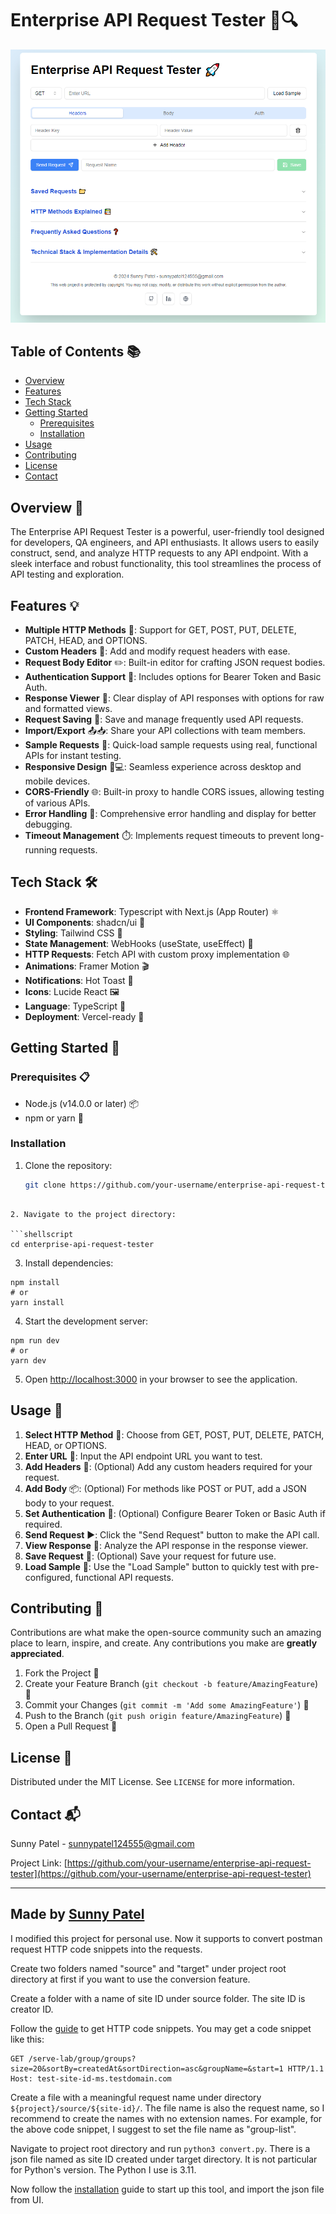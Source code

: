 # Enterprise API Request Tester 🚀🔍

![Enterprise API Request Tester](finished_ui.PNG)

## Table of Contents 📚
- [Overview](#overview)
- [Features](#features)
- [Tech Stack](#tech-stack)
- [Getting Started](#getting-started)
  - [Prerequisites](#prerequisites)
  - [Installation](#installation)
- [Usage](#usage)
- [Contributing](#contributing)
- [License](#license)
- [Contact](#contact)

## Overview 🌟

The Enterprise API Request Tester is a powerful, user-friendly tool designed for developers, QA engineers, and API enthusiasts. It allows users to easily construct, send, and analyze HTTP requests to any API endpoint. With a sleek interface and robust functionality, this tool streamlines the process of API testing and exploration.

## Features 💡

- **Multiple HTTP Methods** 🔄: Support for GET, POST, PUT, DELETE, PATCH, HEAD, and OPTIONS.
- **Custom Headers** 📝: Add and modify request headers with ease.
- **Request Body Editor** ✏️: Built-in editor for crafting JSON request bodies.
- **Authentication Support** 🔐: Includes options for Bearer Token and Basic Auth.
- **Response Viewer** 👀: Clear display of API responses with options for raw and formatted views.
- **Request Saving** 💾: Save and manage frequently used API requests.
- **Import/Export** 📤📥: Share your API collections with team members.
- **Sample Requests** 🧪: Quick-load sample requests using real, functional APIs for instant testing.
- **Responsive Design** 📱💻: Seamless experience across desktop and mobile devices.
- **CORS-Friendly** 🌐: Built-in proxy to handle CORS issues, allowing testing of various APIs.
- **Error Handling** 🐛: Comprehensive error handling and display for better debugging.
- **Timeout Management** ⏱️: Implements request timeouts to prevent long-running requests.

## Tech Stack 🛠️

- **Frontend Framework**: Typescript with Next.js (App Router) ⚛️
- **UI Components**: shadcn/ui 🎨
- **Styling**: Tailwind CSS 💅
- **State Management**: WebHooks (useState, useEffect) 🎣
- **HTTP Requests**: Fetch API with custom proxy implementation 🌐
- **Animations**: Framer Motion 🎬
- **Notifications**: Hot Toast 🍞
- **Icons**: Lucide React 🖼️
- **Language**: TypeScript 📘
- **Deployment**: Vercel-ready 🚀

## Getting Started 🏁

### Prerequisites 📋

- Node.js (v14.0.0 or later) 📦
- npm or yarn 🧶

### Installation

1. Clone the repository:
   ```bash
   git clone https://github.com/your-username/enterprise-api-request-tester.git
```

2. Navigate to the project directory:

```shellscript
cd enterprise-api-request-tester
```


3. Install dependencies:

```shellscript
npm install
# or
yarn install
```


4. Start the development server:

```shellscript
npm run dev
# or
yarn dev
```


5. Open [http://localhost:3000](http://localhost:3000) in your browser to see the application.


## Usage 🚀

1. **Select HTTP Method** 🔄: Choose from GET, POST, PUT, DELETE, PATCH, HEAD, or OPTIONS.
2. **Enter URL** 🔗: Input the API endpoint URL you want to test.
3. **Add Headers** 📝: (Optional) Add any custom headers required for your request.
4. **Add Body** 📦: (Optional) For methods like POST or PUT, add a JSON body to your request.
5. **Set Authentication** 🔐: (Optional) Configure Bearer Token or Basic Auth if required.
6. **Send Request** ▶️: Click the "Send Request" button to make the API call.
7. **View Response** 👀: Analyze the API response in the response viewer.
8. **Save Request** 💾: (Optional) Save your request for future use.
9. **Load Sample** 🧪: Use the "Load Sample" button to quickly test with pre-configured, functional API requests.

## Contributing 🤝

Contributions are what make the open-source community such an amazing place to learn, inspire, and create. Any contributions you make are **greatly appreciated**.

1. Fork the Project 🍴
2. Create your Feature Branch (`git checkout -b feature/AmazingFeature`) 🌿
3. Commit your Changes (`git commit -m 'Add some AmazingFeature'`) 💬
4. Push to the Branch (`git push origin feature/AmazingFeature`) 🚀
5. Open a Pull Request 🎉

## License 📄

Distributed under the MIT License. See `LICENSE` for more information.

## Contact 📬

Sunny Patel - [sunnypatel124555@gmail.com](mailto:sunnypatel124555@gmail.com)

Project Link: [https://github.com/your-username/enterprise-api-request-tester](https://github.com/your-username/enterprise-api-request-tester)

---

Made by [Sunny Patel](https://www.sunnypatel.net/)
---

I modified this project for personal use. Now it supports to convert postman request HTTP code snippets into the requests.

Create two folders named "source" and "target" under project root directory at first if you want to use the conversion feature.

Create a folder with a name of site ID under source folder. The site ID is creator ID.

Follow the [guide](https://learning.postman.com/docs/sending-requests/create-requests/generate-code-snippets/) to get HTTP code snippets. You may get a code snippet like this:
```
GET /serve-lab/group/groups?size=20&sortBy=createdAt&sortDirection=asc&groupName=&start=1 HTTP/1.1
Host: test-site-id-ms.testdomain.com
```

Create a file with a meaningful request name under directory `${project}/source/${site-id}/`. The file name is also the request name, so I recommend to create the names with no extension names. For example, for the above code snippet, I suggest to set the file name as "group-list".

Navigate to project root directory and run `python3 convert.py`. There is a json file named as site ID created under target directory. It is not particular for Python's version. The Python I use is 3.11.

Now follow the [installation](#installation) guide to start up this tool, and import the json file from UI.